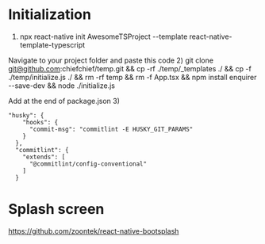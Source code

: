 # Initialization
1) npx react-native init AwesomeTSProject --template react-native-template-typescript

Navigate to your project folder and paste this code
2) git clone git@github.com:chiefchief/temp.git && cp -rf ./temp/_templates ./ && cp -f ./temp/initialize.js ./ && rm -rf temp && rm -f App.tsx && npm install enquirer --save-dev && node ./initialize.js  

Add at the end of package.json
3) 
```
"husky": {
    "hooks": {
      "commit-msg": "commitlint -E HUSKY_GIT_PARAMS"
    }
  },
  "commitlint": {
    "extends": [
      "@commitlint/config-conventional"
    ]
  }
```

# Splash screen
https://github.com/zoontek/react-native-bootsplash

